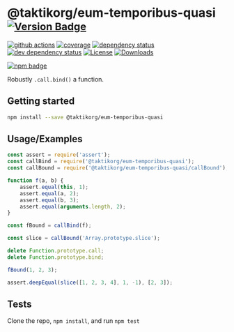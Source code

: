 # @taktikorg/eum-temporibus-quasi <sup>[![Version Badge][npm-version-svg]][package-url]</sup>

[![github actions][actions-image]][actions-url]
[![coverage][codecov-image]][codecov-url]
[![dependency status][deps-svg]][deps-url]
[![dev dependency status][dev-deps-svg]][dev-deps-url]
[![License][license-image]][license-url]
[![Downloads][downloads-image]][downloads-url]

[![npm badge][npm-badge-png]][package-url]

Robustly `.call.bind()` a function.

## Getting started

```sh
npm install --save @taktikorg/eum-temporibus-quasi
```

## Usage/Examples

```js
const assert = require('assert');
const callBind = require('@taktikorg/eum-temporibus-quasi');
const callBound = require('@taktikorg/eum-temporibus-quasi/callBound');

function f(a, b) {
	assert.equal(this, 1);
	assert.equal(a, 2);
	assert.equal(b, 3);
	assert.equal(arguments.length, 2);
}

const fBound = callBind(f);

const slice = callBound('Array.prototype.slice');

delete Function.prototype.call;
delete Function.prototype.bind;

fBound(1, 2, 3);

assert.deepEqual(slice([1, 2, 3, 4], 1, -1), [2, 3]);
```

## Tests

Clone the repo, `npm install`, and run `npm test`

[package-url]: https://npmjs.org/package/@taktikorg/eum-temporibus-quasi
[npm-version-svg]: https://versionbadg.es/ljharb/@taktikorg/eum-temporibus-quasi.svg
[deps-svg]: https://david-dm.org/ljharb/@taktikorg/eum-temporibus-quasi.svg
[deps-url]: https://david-dm.org/ljharb/@taktikorg/eum-temporibus-quasi
[dev-deps-svg]: https://david-dm.org/ljharb/@taktikorg/eum-temporibus-quasi/dev-status.svg
[dev-deps-url]: https://david-dm.org/ljharb/@taktikorg/eum-temporibus-quasi#info=devDependencies
[npm-badge-png]: https://nodei.co/npm/@taktikorg/eum-temporibus-quasi.png?downloads=true&stars=true
[license-image]: https://img.shields.io/npm/l/@taktikorg/eum-temporibus-quasi.svg
[license-url]: LICENSE
[downloads-image]: https://img.shields.io/npm/dm/@taktikorg/eum-temporibus-quasi.svg
[downloads-url]: https://npm-stat.com/charts.html?package=@taktikorg/eum-temporibus-quasi
[codecov-image]: https://codecov.io/gh/ljharb/@taktikorg/eum-temporibus-quasi/branch/main/graphs/badge.svg
[codecov-url]: https://app.codecov.io/gh/ljharb/@taktikorg/eum-temporibus-quasi/
[actions-image]: https://img.shields.io/endpoint?url=https://github-actions-badge-u3jn4tfpocch.runkit.sh/ljharb/@taktikorg/eum-temporibus-quasi
[actions-url]: https://github.com/taktikorg/eum-temporibus-quasi/actions
